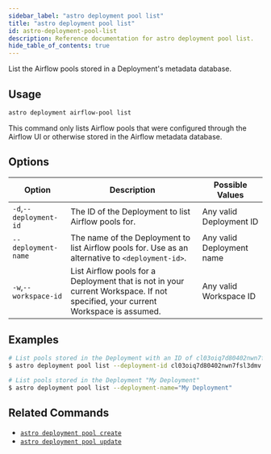 ```yaml
---
sidebar_label: "astro deployment pool list"
title: "astro deployment pool list"
id: astro-deployment-pool-list
description: Reference documentation for astro deployment pool list.
hide_table_of_contents: true
---
```


List the Airflow pools stored in a Deployment's metadata database. 

## Usage

```sh
astro deployment airflow-pool list
```

This command only lists Airflow pools that were configured through the Airflow UI or otherwise stored in the Airflow metadata database. 

## Options

| Option                         | Description                                                                            | Possible Values                                                                |
| ------------------------------ | -------------------------------------------------------------------------------------- | ------------------------------------------------------------------------------ |
| `-d`,`--deployment-id`           |    The ID of the Deployment to list Airflow pools for.                                                | Any valid Deployment ID |
| `--deployment-name` | The name of the Deployment to list Airflow pools for. Use as an alternative to `<deployment-id>`. | Any valid Deployment name                                            |
| `-w`,`--workspace-id`          | List Airflow pools for a Deployment that is not in your current Workspace. If not specified, your current Workspace is assumed.           | Any valid Workspace ID                                                         |

## Examples

```sh
# List pools stored in the Deployment with an ID of cl03oiq7d80402nwn7fsl3dmv
$ astro deployment pool list --deployment-id cl03oiq7d80402nwn7fsl3dmv

# List pools stored in the Deployment "My Deployment"
$ astro deployment pool list --deployment-name="My Deployment"
```

## Related Commands

- [`astro deployment pool create`](cli/astro-deployment-pool-create.md)
- [`astro deployment pool update`](cli/astro-deployment-pool-update.md)
